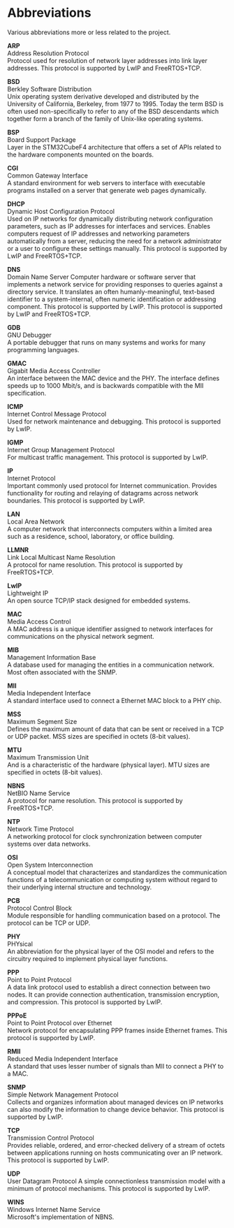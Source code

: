 # Abbreviations #
Various abbreviations more or less related to the project.  

**ARP**  
Address Resolution Protocol  
Protocol used for resolution of network layer addresses into link layer addresses. This protocol is supported by LwIP and FreeRTOS+TCP.  

**BSD**  
Berkley Software Distribution  
Unix operating system derivative developed and distributed by the University of California, Berkeley, from 1977 to 1995. Today the term BSD is often used non-specifically to refer to any of the BSD descendants which together form a branch of the family of Unix-like operating systems. 

**BSP**  
Board Support Package  
Layer in the STM32CubeF4 architecture that offers a set of APIs related to the hardware components mounted on the boards.  

**CGI**  
Common Gateway Interface  
A standard environment for web servers to interface with executable programs installed on a server that generate web pages dynamically.

**DHCP**  
Dynamic Host Configuration Protocol  
Used on IP networks for dynamically distributing network configuration parameters, such as IP addresses for interfaces and services. Enables computers request of IP addresses and networking parameters automatically from a server, reducing the need for a network administrator or a user to configure these settings manually. This protocol is supported by LwIP and FreeRTOS+TCP.

**DNS**  
Domain Name Server
Computer hardware or software server that implements a network service for providing responses to queries against a directory service. It translates an often humanly-meaningful, text-based identifier to a system-internal, often numeric identification or addressing component. This protocol is supported by LwIP. This protocol is supported by LwIP and FreeRTOS+TCP.  

**GDB**  
GNU Debugger  
A portable debugger that runs on many systems and works for many programming languages.  

**GMAC**  
Gigabit Media Access Controller  
An interface between the MAC device and the PHY. The interface defines speeds up to 1000 Mbit/s, and is backwards compatible with the MII specification.  

**ICMP**  
Internet Control Message Protocol  
Used for network maintenance and debugging. This protocol is supported by LwIP.  

**IGMP**  
Internet Group Management Protocol  
For multicast traffic management. This protocol is supported by LwIP.  

**IP**  
Internet Protocol  
Important commonly used protocol for Internet communication. Provides functionality for routing and relaying of datagrams across network boundaries. This protocol is supported by LwIP.  

**LAN**  
Local Area Network  
A computer network that interconnects computers within a limited area such as a residence, school, laboratory, or office building.  

**LLMNR**  
Link Local Multicast Name Resolution  
A protocol for name resolution. This protocol is supported by FreeRTOS+TCP.  

**LwIP**  
Lightweight IP  
An open source TCP/IP stack designed for embedded systems.  

**MAC**  
Media Access Control  
A MAC address is a unique identifier assigned to network interfaces for communications on the physical network segment.  

**MIB**  
Management Information Base  
A database used for managing the entities in a communication network. Most often associated with the SNMP.  

**MII**  
Media Independent Interface  
A standard interface used to connect a Ethernet MAC block to a PHY chip.  

**MSS**  
Maximum Segment Size  
Defines the maximum amount of data that can be sent or received in a TCP or UDP packet. MSS sizes are specified in octets (8-bit values).    

**MTU**  
Maximum Transmission Unit  
And is a characteristic of the hardware (physical layer). MTU sizes are specified in octets (8-bit values).  

**NBNS**  
NetBIO Name Service  
A protocol for name resolution. This protocol is supported by FreeRTOS+TCP.    

**NTP**  
Network Time Protocol  
A networking protocol for clock synchronization between computer systems over data networks.  

**OSI**  
Open System Interconnection  
A conceptual model that characterizes and standardizes the communication functions of a telecommunication or computing system without regard to their underlying internal structure and technology.

**PCB**  
Protocol Control Block  
Module responsible for handling communication based on a protocol. The protocol can be TCP or UDP.  

**PHY**  
PHYsical  
An abbreviation for the physical layer of the OSI model and refers to the circuitry required to implement physical layer functions.  

**PPP**  
Point to Point Protocol  
A data link protocol used to establish a direct connection between two nodes. It can provide connection authentication, transmission encryption, and compression. This protocol is supported by LwIP.  

**PPPoE**  
Point to Point Protocol over Ethernet  
Network protocol for encapsulating PPP frames inside Ethernet frames. This protocol is supported by LwIP.  

**RMII**  
Reduced Media Independent Interface  
A standard that uses lesser number of signals than MII to connect a PHY to a MAC.  

**SNMP**  
Simple Network Management Protocol  
Collects and organizes information about managed devices on IP networks can also modify the information to change device behavior. This protocol is supported by LwIP.    

**TCP**  
Transmission Control Protocol  
Provides reliable, ordered, and error-checked delivery of a stream of octets between applications running on hosts communicating over an IP network. This protocol is supported by LwIP.  

**UDP**  
User Datagram Protocol
A simple connectionless transmission model with a minimum of protocol mechanisms. This protocol is supported by LwIP.  

**WINS**  
Windows Internet Name Service  
Microsoft's implementation of NBNS.  
